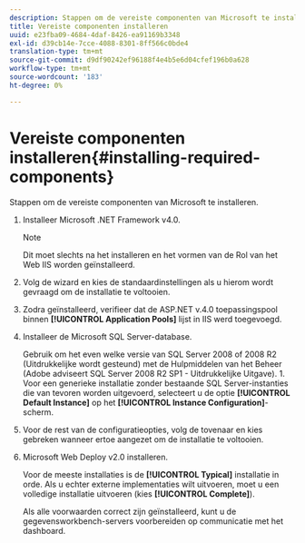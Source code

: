 ```yaml
---
description: Stappen om de vereiste componenten van Microsoft te installeren.
title: Vereiste componenten installeren
uuid: e23fba09-4684-4daf-8426-ea91169b3348
exl-id: d39cb14e-7cce-4088-8301-8ff566c0bde4
translation-type: tm+mt
source-git-commit: d9df90242ef96188f4e4b5e6d04cfef196b0a628
workflow-type: tm+mt
source-wordcount: '183'
ht-degree: 0%

---
```


# Vereiste componenten installeren{#installing-required-components}

Stappen om de vereiste componenten van Microsoft te installeren.

1. Installeer Microsoft .NET Framework v4.0.

   >[!NOTE]
   >
   >Dit moet slechts na het installeren en het vormen van de Rol van het Web IIS worden geïnstalleerd.

1. Volg de wizard en kies de standaardinstellingen als u hierom wordt gevraagd om de installatie te voltooien.
1. Zodra geïnstalleerd, verifieer dat de ASP.NET v.4.0 toepassingspool binnen **[!UICONTROL Application Pools]** lijst in IIS werd toegevoegd.
1. Installeer de Microsoft SQL Server-database.

   Gebruik om het even welke versie van SQL Server 2008 of 2008 R2 (Uitdrukkelijke wordt gesteund) met de Hulpmiddelen van het Beheer (Adobe adviseert SQL Server 2008 R2 SP1 - Uitdrukkelijke Uitgave). 1. Voor een generieke installatie zonder bestaande SQL Server-instanties die van tevoren worden uitgevoerd, selecteert u de optie **[!UICONTROL Default Instance]** op het **[!UICONTROL Instance Configuration]**-scherm.
1. Voor de rest van de configuratieopties, volg de tovenaar en kies gebreken wanneer ertoe aangezet om de installatie te voltooien.
1. Microsoft Web Deploy v2.0 installeren.

   Voor de meeste installaties is de **[!UICONTROL Typical]** installatie in orde. Als u echter externe implementaties wilt uitvoeren, moet u een volledige installatie uitvoeren (kies **[!UICONTROL Complete]**).

   Als alle voorwaarden correct zijn geïnstalleerd, kunt u de gegevensworkbench-servers voorbereiden op communicatie met het dashboard.
